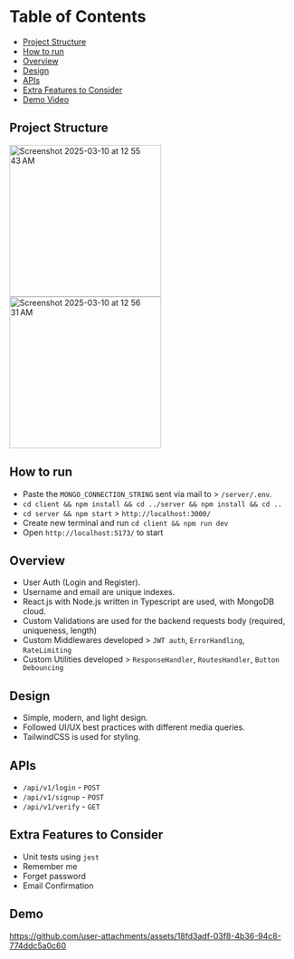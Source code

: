 # Table of Contents
- [Project Structure](#project-structure)
- [How to run](#how-to-run)
- [Overview](#overview)
- [Design](#design)
- [APIs](#apis)
- [Extra Features to Consider](#extra-features-to-consider)
- [Demo Video](#demo)

## Project Structure
<img width="268" alt="Screenshot 2025-03-10 at 12 55 43 AM" src="https://github.com/user-attachments/assets/62eef087-0681-4836-9336-684ec68dcb25" />
<img width="268" alt="Screenshot 2025-03-10 at 12 56 31 AM" src="https://github.com/user-attachments/assets/910e2632-b197-41e0-8420-4f40ec17a88f" />

## How to run
- Paste the `MONGO_CONNECTION_STRING` sent via mail to > `/server/.env`.
- `cd client && npm install && cd ../server && npm install && cd ..`
- `cd server && npm start` > `http://localhost:3000/`
- Create new terminal and run `cd client && npm run dev`
- Open `http://localhost:5173/` to start

## Overview
- User Auth (Login and Register).
- Username and email are unique indexes.
- React.js with Node.js written in Typescript are used, with MongoDB cloud.
- Custom Validations are used for the backend requests body (required, uniqueness, length)
- Custom Middlewares developed > `JWT auth`, `ErrorHandling`, `RateLimiting`
- Custom Utilities developed > `ResponseHandler`, `RoutesHandler`, `Button Debouncing`

## Design
- Simple, modern, and light design.
- Followed UI/UX best practices with different media queries.
- TailwindCSS is used for styling.

## APIs
- `/api/v1/login` - `POST`
- `/api/v1/signup` - `POST`
- `/api/v1/verify` - `GET`

## Extra Features to Consider
- Unit tests using `jest`
- Remember me
- Forget password
- Email Confirmation

## Demo
https://github.com/user-attachments/assets/18fd3adf-03f8-4b36-94c8-774ddc5a0c60
